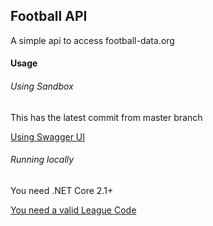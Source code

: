 ## Football API
A simple api to access football-data.org


#### Usage

###### Using Sandbox 

This has the latest commit from master branch

[Using Swagger UI](https://football-api-dev.azurewebsites.net/swagger)


###### Running locally

You need .NET Core 2.1+

[You need a valid League Code](http://www.football-data.org/docs/v1/index.html#league_codes)

